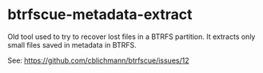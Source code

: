 # btrfscue-metadata-extract

Old tool used to try to recover lost files in a BTRFS partition.
It extracts only small files saved in metadata in BTRFS.

See: https://github.com/cblichmann/btrfscue/issues/12